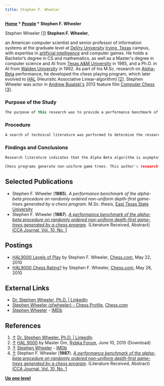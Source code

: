 ```yaml
---
title: Stephen F. Wheeler
---
```

**[Home](Home "Home") \* [People](People "People") \* Stephen F. Wheeler**



 [](https://www.linkedin.com/in/dr-stephen-wheeler-ph-d-46124a149/) Stephen Wheeler <a id="cite-note-1" href="#cite-ref-1">[1]</a> 
**Stephen F. Wheeler**,  

an American computer scientist and senior professor of information systems at the graduate level at [DeVry University](https://en.wikipedia.org/wiki/DeVry_University) [Irving, Texas](https://en.wikipedia.org/wiki/Irving,_Texas) campus, 
with expertise in [artificial intelligence](Artificial_Intelligence "Artificial Intelligence") and computer games. He holds a Bachelor’s degree in CS and mathematics, as well as a Master's degree in computer science and AI from [Texas A&M University](https://en.wikipedia.org/wiki/Texas_A%26M_University%E2%80%93Commerce) in 1985, 
and a Ph.D. in AI from [Walden University](https://en.wikipedia.org/wiki/Walden_University) in 1992. As part of his M.Sc. research on [Alpha-Beta](Alpha-Beta "Alpha-Beta") performance, he developed the chess playing program, which later evolved to [HAL](HAL "HAL") (Heuristic Associative Linear-algorithm) <a id="cite-note-2" href="#cite-ref-2">[2]</a>.
Stephen Wheeler was actor in [Andrew Bujalski's](https://en.wikipedia.org/wiki/Andrew_Bujalski) 2013 feature film [Computer Chess](History#ComputerChess "History") <a id="cite-note-3" href="#cite-ref-3">[3]</a>.



### Purpose of the Study



```C++
The purpose of this research was to provide a performance benchmark of the [Alpha-Beta](Alpha-Beta "Alpha-Beta") procedure, on [depth-first](Depth-First "Depth-First") randomly ordered game-trees with non-uniform [depth](Depth "Depth") and branching characteristics within the actual game-playing environment of computer chess. Although both theoretical and empirical studies have been performed to evaluate the efficiency of the Alpha-Beta algorithm, this research represents the first of its kind to establish the performance characteristics of the Alpha-Beta procedure within the specific problem domain of this study. 

```

### Procedure



```C++
A search of technical literature was performed to determine the research done to date with regard to the Alpha-Beta algorithm, and to ascertain the results obtained.  Modifications were made to the author's chess program to report Alpha-Beta pruning statistics to be used for an empirical evaluation of the algorithm's performance as compared to the unaided [Minimax](Minimax "Minimax") tree search algorithm.

```

### Findings and Conclusions



```C++
Research literature indicates that the Alpha-Beta algorithm is asymptotically optimal among all directional algorithms. No algorithm demonstrated better performance than the Alpha-Beta algorithm on uniform perfectly-ordered depth-first game trees.

```


```C++
Chess programs generate non-uniform game trees. This author's research on such trees, generated to a minimum depth of two-ply and a maximum depth of four-ply with random ordering, indicates that the Alpha-Beta procedure provides a three-to one-improvement over the minimax procedure. The author has also demonstrated by empirical research that the number of bottom nodes evaluated by Alpha-Beta on such trees is roughly equal to 2b(3/4)d, where b is the [average branching factor](Branching_Factor#Average_Branching_Factor "Branching Factor") and d is the average depth of search, and fits well within the asymptotic upper bound described by [Knuth](Donald_Knuth "Donald Knuth") and Moore of (b/log b)d for the size and type of game trees investigated by this research.

```

## Selected Publications


* Stephen F. Wheeler (**1985**). *A performance benchmark of the alpha-beta procedure on randomly ordered non-uniform depth-first game-trees generated by a chess program*. M.Sc. thesis, [East Texas State University](https://en.wikipedia.org/wiki/Texas_A%26M_University%E2%80%93Commerce)
* Stephen F. Wheeler (**1987**). *[A performance benchmark of the alpha-beta procedure on randomly ordered non-uniform depth-first game-trees generated by a chess program](https://www.researchgate.net/publication/34381496_A_performance_benchmark_of_the_alpha-beta_procedure_on_randomly_ordered_non-uniform_depth-first_game-trees_generated_by_a_chess_program)*. (Literature Received, Abstract) [ICCA Journal, Vol. 10, No. 1](ICGA_Journal#10_1 "ICGA Journal")


## Postings


* [HAL9000 Levels of Play](https://www.chess.com/forum/view/general/hal9000-levels-of-play) by Stephen F. Wheeler, [Chess.com](index.php?title=Chess.com&action=edit&redlink=1 "Chess.com (page does not exist)"), May 22, 2010
* [HAL9000 Chess Rating?](https://www.chess.com/forum/view/general/hal9000-chess-rating) by Stephen F. Wheeler, [Chess.com](index.php?title=Chess.com&action=edit&redlink=1 "Chess.com (page does not exist)"), May 28, 2010


## External Links


* [Dr. Stephen Wheeler, Ph.D. | LinkedIn](https://www.linkedin.com/in/dr-stephen-wheeler-ph-d-46124a149/)
* [Stephen Wheeler (sfwheeler) - Chess Profile](https://www.chess.com/member/sfwheeler), [Chess.com](index.php?title=Chess.com&action=edit&redlink=1 "Chess.com (page does not exist)")
* [Stephen Wheeler](https://www.imdb.com/name/nm5421419/) - [IMDb](https://en.wikipedia.org/wiki/IMDb)


## References


1. <a id="cite-ref-1" href="#cite-note-1">↑</a> [Dr. Stephen Wheeler, Ph.D. | LinkedIn](https://www.linkedin.com/in/dr-stephen-wheeler-ph-d-46124a149/)
2. <a id="cite-ref-2" href="#cite-note-2">↑</a> [HAL 9000](http://rybkaforum.net/cgi-bin/rybkaforum/topic_show.pl?tid=17529) by Master Om, [Rybka Forum](Computer_Chess_Forums "Computer Chess Forums"), June 10, 2010 (Download)
3. <a id="cite-ref-3" href="#cite-note-3">↑</a> [Stephen Wheeler](https://www.imdb.com/name/nm5421419/) - [IMDb](https://en.wikipedia.org/wiki/IMDb)
4. <a id="cite-ref-4" href="#cite-note-4">↑</a> Stephen F. Wheeler (**1987**). *[A performance benchmark of the alpha-beta procedure on randomly ordered non-uniform depth-first game-trees generated by a chess program](https://www.researchgate.net/publication/34381496_A_performance_benchmark_of_the_alpha-beta_procedure_on_randomly_ordered_non-uniform_depth-first_game-trees_generated_by_a_chess_program)*. (Literature Received, Abstract) [ICCA Journal, Vol. 10, No. 1](ICGA_Journal#10_1 "ICGA Journal")

**[Up one level](People "People")**







 
